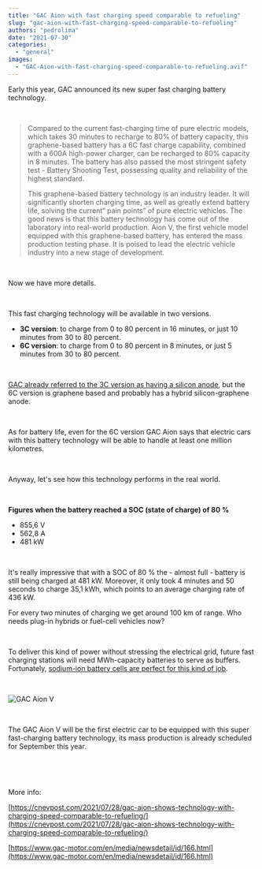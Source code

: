 ```yaml
---
title: "GAC Aion with fast charging speed comparable to refueling"
slug: "gac-aion-with-fast-charging-speed-comparable-to-refueling"
authors: "pedrolima"
date: "2021-07-30"
categories: 
  - "general"
images: 
  - "GAC-Aion-with-fast-charging-speed-comparable-to-refueling.avif"
---
```


Early this year, GAC announced its new super fast charging battery technology.

 

> Compared to the current fast-charging time of pure electric models, which takes 30 minutes to recharge to 80% of battery capacity, this graphene-based battery has a 6C fast charge capability, combined with a 600A high-power charger, can be recharged to 80% capacity in 8 minutes. The battery has also passed the most stringent safety test - Battery Shooting Test, possessing quality and reliability of the highest standard.
> 
> This graphene-based battery technology is an industry leader. It will significantly shorten charging time, as well as greatly extend battery life, solving the current“ pain points” of pure electric vehicles. The good news is that this battery technology has come out of the laboratory into real-world production. Aion V, the first vehicle model equipped with this graphene-based battery, has entered the mass production testing phase. It is poised to lead the electric vehicle industry into a new stage of development.

 

Now we have more details.

 

This fast charging technology will be available in two versions.

- **3C version**: to charge from 0 to 80 percent in 16 minutes, or just 10 minutes from 30 to 80 percent.
- **6C version**: to charge from 0 to 80 percent in 8 minutes, or just 5 minutes from 30 to 80 percent.

 

[GAC already referred to the 3C version as having a silicon anode](/2021/04/18/gac-motor-shows-off-battery-with-silicon-anode-fast-charging/), but the 6C version is graphene based and probably has a hybrid silicon-graphene anode.

 

As for battery life, even for the 6C version GAC Aion says that electric cars with this battery technology will be able to handle at least one million kilometres.

 

Anyway, let's see how this technology performs in the real world.

 

**Figures when the battery reached a SOC (state of charge) of 80 %** 

- 855,6 V
- 562,8 A
- 481 kW

 

It's really impressive that with a SOC of 80 % the - almost full - battery is still being charged at 481 kW. Moreover, it only took 4 minutes and 50 seconds to charge 35,1 kWh, which points to an average charging rate of 436 kW.

For every two minutes of charging we get around 100 km of range. Who needs plug-in hybrids or fuel-cell vehicles now?

 

To deliver this kind of power without stressing the electrical grid, future fast charging stations will need MWh-capacity batteries to serve as buffers. Fortunately, [sodium-ion battery cells are perfect for this kind of job](/2021/07/29/catl-reveals-its-first-generation-sodium-ion-battery/).

 

![GAC Aion V](images/GAC-Aion-V.avif)

 

The GAC Aion V will be the first electric car to be equipped with this super fast-charging battery technology, its mass production is already scheduled for September this year.

 

 

More info:

[https://cnevpost.com/2021/07/28/gac-aion-shows-technology-with-charging-speed-comparable-to-refueling/](https://cnevpost.com/2021/07/28/gac-aion-shows-technology-with-charging-speed-comparable-to-refueling/)

[https://www.gac-motor.com/en/media/newsdetail/id/166.html](https://www.gac-motor.com/en/media/newsdetail/id/166.html)
